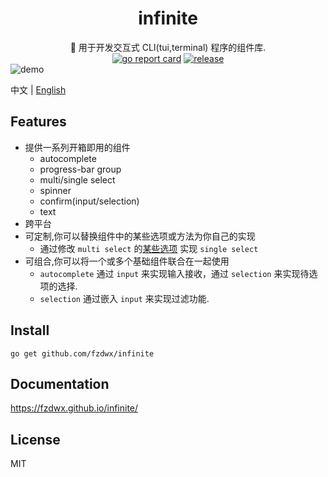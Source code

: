 <div align="center">
<h1>infinite</h1>
<span>🧬 用于开发交互式 CLI(tui,terminal) 程序的组件库.</span>
<br>
<a href="https://goreportcard.com/report/github.com/fzdwx/infinite"><img src="https://goreportcard.com/badge/github.com/fzdwx/infinite" alt="go report card"></a>
<a href="https://github.com/fzdwx/infinite/releases"><img src="https://img.shields.io/github/v/release/fzdwx/infinite.svg?style=flat-square" alt="release"></a>
</div>
<img src="https://user-images.githubusercontent.com/65269574/184916069-076a0f6a-70bd-49e1-b7d7-0d2e7fc5c6bb.gif" alt="demo">

中文 | [English](https://fzdwx.github.io/infinite/en/)

## Features

- 提供一系列开箱即用的组件
  - autocomplete
  - progress-bar group
  - multi/single select
  - spinner
  - confirm(input/selection)
  - text
- 跨平台
- 可定制,你可以替换组件中的某些选项或方法为你自己的实现
  - 通过修改 `multi select`
    的[某些选项](https://github.com/fzdwx/infinite/blob/main/components/selection/singleselect/single_select.go#L49)
    实现 `single select`
- 可组合,你可以将一个或多个基础组件联合在一起使用
  - `autocomplete` 通过 `input` 来实现输入接收，通过 `selection` 来实现待选项的选择.
  - `selection` 通过嵌入 `input` 来实现过滤功能.

## Install

```shell
go get github.com/fzdwx/infinite
```

## Documentation

https://fzdwx.github.io/infinite/

## License

MIT